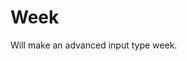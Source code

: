 # Week

Will make an advanced input type week.

<!-- {"file": "00-default.html", "language": "twig", "render": true, "code": true} -->